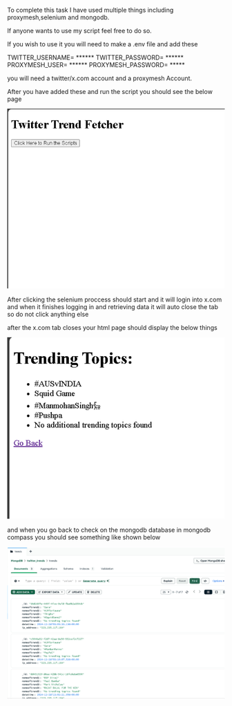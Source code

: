 To complete this task I have used multiple things including proxymesh,selenium and mongodb.

If anyone wants to use my script feel free to do so.

If you wish to use it you will need to make a .env file and add these

TWITTER_USERNAME= ******
TWITTER_PASSWORD= ****** 
PROXYMESH_USER= ******
PROXYMESH_PASSWORD= *****

you will need a twitter/x.com account and a proxymesh Account.

After you have added these and run the script you should see the below page 

![Starting Page](/start.png) 

After clicking the selenium proccess should start and it will login into x.com and when it finishes logging in and retrieving data it will auto close the tab so do not click anything else

after the x.com tab closes your html page should display the below things 

![Final Page](/final-result.png)

and when you go back to check on the mongodb database in mongodb compass you should see something like shown below 

![Mongodb database](/mongodb.png)


